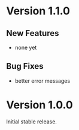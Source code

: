 # Version 1.1.0

## New Features

- none yet

## Bug Fixes

- better error messages

# Version 1.0.0

Initial stable release.
